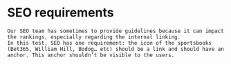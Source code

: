 #  SEO requirements
    Our SEO team has sometimes to provide guidelines because it can impact the rankings, especially regarding the internal linking.
    In this test, SEO has one requirement: the icon of the sportsbooks (Bet365, William Hill, Bodog… etc) should be a link and should have an anchor. This anchor shouldn’t be visible to the users.
